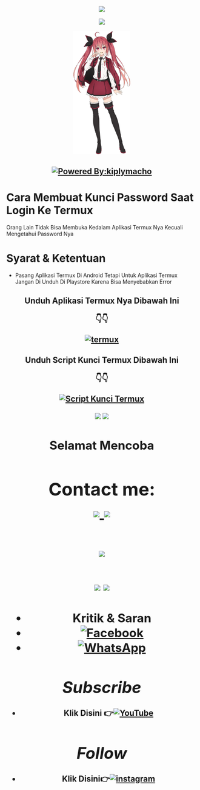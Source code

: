 <p align="center">
<img src="https://readme-typing-svg.herokuapp.com?color=%2336BCF7&center=true&vCenter=true&lines=Channel+YouTube+@km7ujuh" />
</p>
<p align="center">
<img src="https://readme-typing-svg.herokuapp.com?color=%2336BCF7&center=true&vCenter=true&lines=K+I+P+L+Y+M+A+C+H+O" />
</p>

<p align='center'><a href="https://api.daily.dev/get?r=fisabiliyusri"><img src="https://raw.githubusercontent.com/fisabiliyusri/.github/main/kotori2.png?r=82s" width="150" alt="Hayuk"/></a></p>

<h2 align="center">
  
[![Powered By:kiplymacho](https://img.shields.io/badge/PoweredBy:kiplymacho-7%2B-blue.svg?style=flat)](http://linktr.ee/kiplymacho)

# Cara Membuat Kunci Password Saat Login Ke Termux

Orang Lain Tidak Bisa Membuka Kedalam Aplikasi Termux Nya
Kecuali Mengetahui Password Nya

# Syarat & Ketentuan 
- Pasang Aplikasi Termux Di Android Tetapi Untuk Aplikasi Termux Jangan Di Unduh Di Playstore Karena Bisa Menyebabkan Error
<h2 align="center">

Unduh Aplikasi Termux Nya Dibawah Ini

👇👇

[![termux](https://img.shields.io/badge/termux-71-yellow.svg?style=flat)](https://sfile.mobi/1Pk3b69xugs7)

<h2 align="center">

Unduh Script Kunci Termux Dibawah Ini

👇👇

[![Script Kunci Termux](https://img.shields.io/badge/ScriptKunciTermux-%2B-yellow.svg?style=flat)](https://sfile.mobi/6zxbuUUnDyz)

<gif src="https://blogger.googleusercontent.com/img/b/R29vZ2xl/AVvXsEhw62BjCS6syaHiXp-qACLq4cnN-U6cWOjwgYR0PjvttyXQH_J2y9OPiot6z2f66rHPQH6xAh9GVnS9cj1nUIpszj9Tt_3LDbadeXevvzi060X8zOsBFrka8oQB30atCDEbInKIm-4SV1D7LRrXCEr54GiAbRVkmNHa5jaqfavUnAyrL1ckk2dOMcmr2AI/s867/Screenrecorder-2024-06-08-21-51-14-285.gif">

<img src="https://blogger.googleusercontent.com/img/b/R29vZ2xl/AVvXsEhqTP5lwuSvNnb2C4gy_4zVNy20KOLKYOVnbtzL1evEhPj8-bDruy49FtSZF3abCY9L6uHNmARk9oQG6p_J8rMA0zX21h9LKqDafXKtuGY3t6oWcGmsj0e048lL1AUkll1JUfXWVvbJiqRxyhhio6gtuQZXCNmPOOyh8G03CFbkaO_nPSEcSLWh0pqzzps/s1687/IMG_20240608_200914.jpg">

<img src="https://blogger.googleusercontent.com/img/b/R29vZ2xl/AVvXsEil_qOBBwvHMRw7LXlEand0AkwaPBR12iYlVZBRemcZInz0esuOBUK8EBPtGuqbNErAt2v-T1p_i0Rj5wihSfkcnGEAQaaIx_6Q9bk4RKM0Ak5YjSMmpQsbgNThX_Nm52kkIARk3VeTSgs-pNczGwfGbWzRz0tntMP1YNsCqsH_dzAB5d0F02gOtJVUX38/s2249/IMG_20240608_200833.jpg">

<h2 align="center">

Selamat Mencoba 

</p>
<div height='45' align="center">
<h2>Contact me: <br>
<a href="https://github.com/kiplymacho"> <img src="https://cdn.jsdelivr.net/npm/simple-icons@3.0.1/icons/github.svg" height='50'> </a>
<a href="https://facebook.com/kiplymachobanjar"> <img src="https://cdn.jsdelivr.net/npm/simple-icons@3.0.1/icons/facebook.svg" height='50'> </a>
  
<a href="https://paypal.me/kiplymacho"> <img src="https://cdn.trakteer.id/images/embed/trbtn-red-6.png" height='50'> </a>
</h2>
</div>
<h2 align="center">
<img height=150 src="https://github-readme-stats.vercel.app/api/top-langs/?username=kiplymacho&layout=compact&theme=dark">
<img height=150 src="https://github-readme-stats.vercel.app/api?username=kiplymacho&count_private=true&show_icons=true&theme=dark">
  
<h2 align="center">

- Kritik & Saran
- [![Facebook](https://img.shields.io/badge/Facebook-7K%2B-yellow.svg?style=flat)](https://www.facebook.com/httpcustomkiplymacho/)
-  [![WhatsApp](https://img.shields.io/badge/WhatsApp-400%2B-yellow.svg?style=flat)](https://wa.me/6285751032225)

# _Subscribe_
- Klik Disini 👉[![YouTube](https://img.shields.io/badge/YouTube-200%2B-yellow.svg?style=flat)](https://www.youtube.com/@km7ujuh)

# _Follow_
- Klik Disini👉[![instagram](https://img.shields.io/badge/Instagram-2K%2B-yellow.svg?style=flat)](https://instagram.com/kiplymacho)
